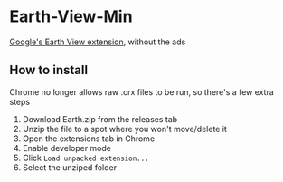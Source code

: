 # Earth-View-Min
[Google's Earth View extension](https://chrome.google.com/webstore/detail/earth-view-from-google-ea/bhloflhklmhfpedakmangadcdofhnnoh?hl=en), without the ads
## How to install
Chrome no longer allows raw .crx files to be run, so there's a few extra steps
1. Download Earth.zip from the releases tab
2. Unzip the file to a spot where you won't move/delete it
3. Open the extensions tab in Chrome
4. Enable developer mode
5. Click `Load unpacked extension...`
6. Select the unziped folder
